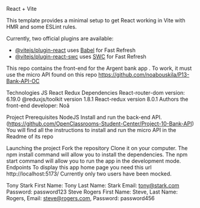 React + Vite

This template provides a minimal setup to get React working in Vite with HMR and some ESLint rules.

Currently, two official plugins are available:

- [@vitejs/plugin-react](https://github.com/vitejs/vite-plugin-react/blob/main/packages/plugin-react/README.md) uses [Babel](https://babeljs.io/) for Fast Refresh
- [@vitejs/plugin-react-swc](https://github.com/vitejs/vite-plugin-react-swc) uses [SWC](https://swc.rs/) for Fast Refresh



This repo contains the front-end for the Argent bank app . To work, it must use the micro API found on this repo https://github.com/noabouskila/P13-Bank-API-OC


Technologies
JS
React
Redux
Dependencies
React-router-dom version: 6.19.0
@reduxjs/toolkit version 1.8.1
React-redux version 8.0.1
Authors
the front-end developer: Noâ

Project
Prerequisites
NodeJS
Install and run the back-end API. (https://github.com/OpenClassrooms-Student-Center/Project-10-Bank-API)
You will find all the instructions to install and run the micro API in the Readme of its repo

Launching the project
Fork the repository
Clone it on your computer.
The npm install command will allow you to install the dependencies.
The npm start command will allow you to run the app in the development mode.
Endpoints
To display this app home page you need this url http://localhost:5173/
Currently only two users have been mocked.

Tony Stark
First Name: Tony
Last Name: Stark
Email: tony@stark.com
Password: password123
Steve Rogers
First Name: Steve,
Last Name: Rogers,
Email: steve@rogers.com,
Password: password456

